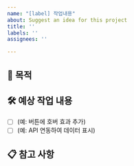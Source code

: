 ```yaml
---
name: "[label] 작업내용"
about: Suggest an idea for this project
title: ''
labels: ''
assignees: ''

---
```


## 📌 목적
<!-- 어떤 작업을 왜 해야 하는지 간단히 설명해주세요. 라벨 -->

## 🛠 예상 작업 내용
- [ ] (예: 버튼에 호버 효과 추가)
- [ ] (예: API 연동하여 데이터 표시)

## 📋 참고 사항
<!-- 고려해야 할 사항이나 참고 링크가 있다면 적어주세요 -->
